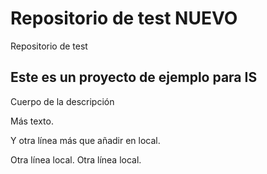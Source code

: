 # Repositorio de test NUEVO
Repositorio de test

## Este es un proyecto de ejemplo para IS

Cuerpo de la descripción

Más texto.

Y otra línea más que añadir en local.

Otra línea local.
Otra línea local.
